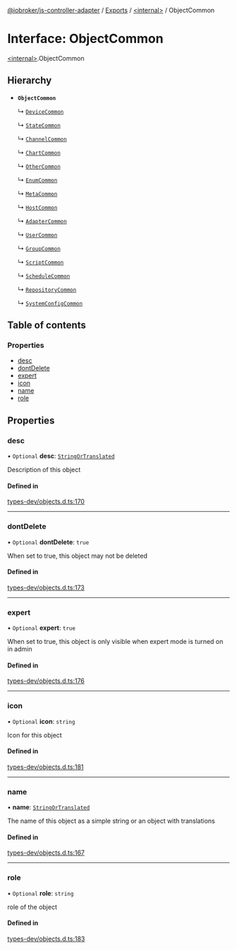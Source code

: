 [@iobroker/js-controller-adapter](../README.md) / [Exports](../modules.md) / [\<internal\>](../modules/internal_.md) / ObjectCommon

# Interface: ObjectCommon

[\<internal\>](../modules/internal_.md).ObjectCommon

## Hierarchy

- **`ObjectCommon`**

  ↳ [`DeviceCommon`](internal_.DeviceCommon.md)

  ↳ [`StateCommon`](internal_.StateCommon.md)

  ↳ [`ChannelCommon`](internal_.ChannelCommon.md)

  ↳ [`ChartCommon`](internal_.ChartCommon.md)

  ↳ [`OtherCommon`](internal_.OtherCommon.md)

  ↳ [`EnumCommon`](internal_.EnumCommon.md)

  ↳ [`MetaCommon`](internal_.MetaCommon.md)

  ↳ [`HostCommon`](internal_.HostCommon.md)

  ↳ [`AdapterCommon`](internal_.AdapterCommon.md)

  ↳ [`UserCommon`](internal_.UserCommon.md)

  ↳ [`GroupCommon`](internal_.GroupCommon.md)

  ↳ [`ScriptCommon`](internal_.ScriptCommon.md)

  ↳ [`ScheduleCommon`](internal_.ScheduleCommon.md)

  ↳ [`RepositoryCommon`](internal_.RepositoryCommon.md)

  ↳ [`SystemConfigCommon`](internal_.SystemConfigCommon.md)

## Table of contents

### Properties

- [desc](internal_.ObjectCommon.md#desc)
- [dontDelete](internal_.ObjectCommon.md#dontdelete)
- [expert](internal_.ObjectCommon.md#expert)
- [icon](internal_.ObjectCommon.md#icon)
- [name](internal_.ObjectCommon.md#name)
- [role](internal_.ObjectCommon.md#role)

## Properties

### desc

• `Optional` **desc**: [`StringOrTranslated`](../modules/internal_.md#stringortranslated)

Description of this object

#### Defined in

[types-dev/objects.d.ts:170](https://github.com/ioBroker/ioBroker.js-controller/blob/49d93c99/packages/types-dev/objects.d.ts#L170)

___

### dontDelete

• `Optional` **dontDelete**: ``true``

When set to true, this object may not be deleted

#### Defined in

[types-dev/objects.d.ts:173](https://github.com/ioBroker/ioBroker.js-controller/blob/49d93c99/packages/types-dev/objects.d.ts#L173)

___

### expert

• `Optional` **expert**: ``true``

When set to true, this object is only visible when expert mode is turned on in admin

#### Defined in

[types-dev/objects.d.ts:176](https://github.com/ioBroker/ioBroker.js-controller/blob/49d93c99/packages/types-dev/objects.d.ts#L176)

___

### icon

• `Optional` **icon**: `string`

Icon for this object

#### Defined in

[types-dev/objects.d.ts:181](https://github.com/ioBroker/ioBroker.js-controller/blob/49d93c99/packages/types-dev/objects.d.ts#L181)

___

### name

• **name**: [`StringOrTranslated`](../modules/internal_.md#stringortranslated)

The name of this object as a simple string or an object with translations

#### Defined in

[types-dev/objects.d.ts:167](https://github.com/ioBroker/ioBroker.js-controller/blob/49d93c99/packages/types-dev/objects.d.ts#L167)

___

### role

• `Optional` **role**: `string`

role of the object

#### Defined in

[types-dev/objects.d.ts:183](https://github.com/ioBroker/ioBroker.js-controller/blob/49d93c99/packages/types-dev/objects.d.ts#L183)
